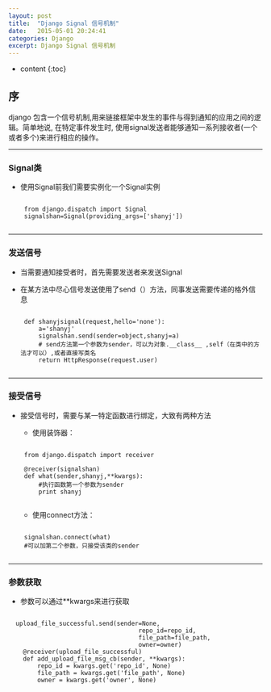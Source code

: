 ```yaml
---
layout: post
title:  "Django Signal 信号机制"
date:   2015-05-01 20:24:41
categories: Django
excerpt: Django Signal 信号机制
---
```


* content
{:toc}


## 序

django 包含一个信号机制,用来链接框架中发生的事件与得到通知的应用之间的逻辑。简单地说, 在特定事件发生时, 使用signal发送者能够通知一系列接收者(一个或者多个)来进行相应的操作。

---

### Signal类

 * 使用Signal前我们需要实例化一个Signal实例

    <pre><code>
    from django.dispatch import Signal
    signalshan=Signal(providing_args=['shanyj'])
     </code></pre>

---

### 发送信号

 * 当需要通知接受者时，首先需要发送者来发送Signal

 * 在某方法中尽心信号发送使用了send（）方法，同事发送需要传递的格外信息

    <pre><code>
    def shanyjsignal(request,hello='none'):
        a='shanyj'
        signalshan.send(sender=object,shanyj=a)
        # send方法第一个参数为sender，可以为对象.__class__ ,self（在类中的方法才可以）,或者直接写类名
        return HttpResponse(request.user)
     </code></pre>

---

### 接受信号

 * 接受信号时，需要与某一特定函数进行绑定，大致有两种方法

   * 使用装饰器：

    <pre><code>
    from django.dispatch import receiver

    @receiver(signalshan)
    def what(sender,shanyj,**kwargs):
        #执行函数第一个参数为sender
        print shanyj
     </code></pre>

   * 使用connect方法：

   <pre><code>
    signalshan.connect(what)
    #可以加第二个参数，只接受该类的sender
    </code></pre>

---

### 参数获取

 * 参数可以通过**kwargs来进行获取

<pre><code>
  upload_file_successful.send(sender=None,
                                    repo_id=repo_id,
                                    file_path=file_path,
                                    owner=owner)
    @receiver(upload_file_successful)
    def add_upload_file_msg_cb(sender, **kwargs):
        repo_id = kwargs.get('repo_id', None)
        file_path = kwargs.get('file_path', None)
        owner = kwargs.get('owner', None)
</code></pre>



